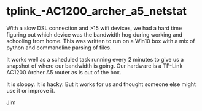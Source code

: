 # tplink_-AC1200_archer_a5_netstat

With a slow DSL connection and >15 wifi devices, we had a hard time figuring out which device was the bandwidth hog during working and schooling from home.  This was written to run on a Win10 box with a mix of python and commandline parsing of files.

It works well as a scheduled task running every 2 minutes to give us a snapshot of where our bandwidth is going.  Our hardware is a TP-Link AC1200 Archer A5 router as is out of the box.

It is sloppy.  It is hacky.  But it works for us and thought someone else might use it or improve it.

Jim
